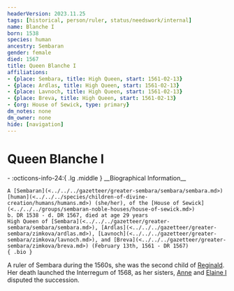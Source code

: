 ```yaml
---
headerVersion: 2023.11.25
tags: [historical, person/ruler, status/needswork/internal]
name: Blanche I
born: 1538
species: human
ancestry: Sembaran
gender: female
died: 1567
title: Queen Blanche I
affiliations:
- {place: Sembara, title: High Queen, start: 1561-02-13}
- {place: Ardlas, title: High Queen, start: 1561-02-13}
- {place: Lavnoch, title: High Queen, start: 1561-02-13}
- {place: Breva, title: High Queen, start: 1561-02-13}
- {org: House of Sewick, type: primary}
dm_notes: none
dm_owner: none
hide: [navigation]
---
```

# Queen Blanche I
<div class="grid cards ext-narrow-margin ext-one-column" markdown>
- :octicons-info-24:{ .lg .middle } __Biographical Information__

    A [Sembaran](<../../../gazetteer/greater-sembara/sembara/sembara.md>) [human](<../../../species/children-of-divine-creation/humans/humans.md>) (she/her), of the [House of Sewick](<../../../groups/sembaran-noble-houses/house-of-sewick.md>)  
    b. DR 1538 - d. DR 1567, died at age 29 years  
    High Queen of [Sembara](<../../../gazetteer/greater-sembara/sembara/sembara.md>), [Ardlas](<../../../gazetteer/greater-sembara/zimkova/ardlas.md>), [Lavnoch](<../../../gazetteer/greater-sembara/zimkova/lavnoch.md>), and [Breva](<../../../gazetteer/greater-sembara/zimkova/breva.md>) (February 13th, 1561 - DR 1567)  
    { .bio }

</div>


A ruler of Sembara during the 1560s, she was the second child of [Reginald](<./reginald.md>). Her death launched the Interregum of 1568, as her sisters, [Anne](<./anne.md>) and [Elaine I](<./elaine-i.md>) disputed the succession.

